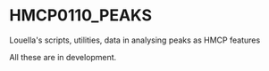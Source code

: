 # HMCP0110_PEAKS
Louella's scripts, utilities, data in analysing peaks
as HMCP features

All these are in development.
